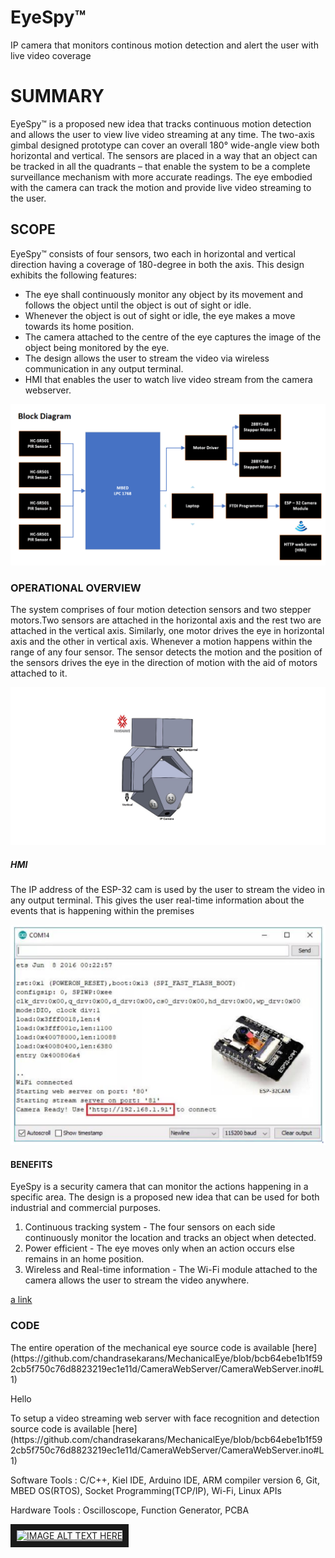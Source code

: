 # EyeSpy™
IP camera that monitors continous motion detection and alert the user with live video coverage

<h1>SUMMARY</h1>
EyeSpy™ is a proposed new idea that tracks continuous motion detection and allows the user to view live video streaming at any time. The two-axis gimbal designed prototype can cover an overall 180° wide-angle view both horizontal and vertical. The sensors are placed in a way that an object can be tracked in all the quadrants – that enable the system to be a complete surveillance mechanism with more accurate readings. The eye embodied with the camera can track the motion and provide live video streaming to the user.

<h2>SCOPE</h2>
EyeSpy™ consists of four sensors, two each in horizontal and vertical direction having a coverage of 180-degree in both the axis. This design exhibits the following features:
<ul>
<li>The eye shall continuously monitor any object by its movement and follows the object until the object is out of sight or idle.</li>
<li>Whenever the object is out of sight or idle, the eye makes a move towards its home position.</li>
<li>The camera attached to the centre of the eye captures the image of the object being monitored by the eye.</li>
<li>The design allows the user to stream the video via wireless communication in any output terminal.</li>
<li>HMI that enables the user to watch live video stream from the camera webserver.</li>
</ul>

![GitHub Logo](/block_diagram.png) 

<h3>OPERATIONAL OVERVIEW</h3>
<p>
The system comprises of four motion detection sensors and two stepper motors.Two sensors are attached in the horizontal axis and the rest two are attached in the vertical
axis. Similarly, one motor drives the eye in horizontal axis and the other in vertical axis. Whenever a motion happens within the range of any four sensor. The sensor detects the motion and the position of the sensors drives the eye in the direction of motion with the aid of motors attached to it.
</p>

![GitHub Logo](/CAD_DESIGN.jpg)

<h5>HMI</h5>
<p>The IP address of the ESP-32 cam is used by the user to stream the video in any output terminal. This gives the user real-time information about the events that is happening within the premises</p>

![GitHub Logo](/HMI.png)

<h4>BENEFITS</h4>
EyeSpy is a security camera that can monitor the actions happening in a specific area. The design is a proposed new idea that can be used for both industrial and commercial
purposes.
<ol>
<li>Continuous tracking system - 
The four sensors on each side continuously monitor the location and tracks an object when detected.</li>
<li>Power efficient - 
The eye moves only when an action occurs else remains in an home position.</li>
<li>Wireless and Real-time information - 
The Wi-Fi module attached to the camera allows the user to stream the video anywhere.</li>
</ol>

[a link](https://github.com/chandrasekarans/MechanicalEye/blob/9be13e6d6cf838ea48dd554bf19cd9a17931f546/source_code.c#L1)

<h3>CODE</h3>
The entire operation of the mechanical eye source code is available
[here](https://github.com/chandrasekarans/MechanicalEye/blob/bcb64ebe1b1f592cb5f750c76d8823219ec1e11d/CameraWebServer/CameraWebServer.ino#L1)
<p>Hello</p>
To setup a video streaming web server with face recognition and detection source code is available
[here](https://github.com/chandrasekarans/MechanicalEye/blob/bcb64ebe1b1f592cb5f750c76d8823219ec1e11d/CameraWebServer/CameraWebServer.ino#L1)


<p>Software Tools : C/C++, Kiel IDE, Arduino IDE, ARM compiler version 6, Git, MBED OS(RTOS), Socket Programming(TCP/IP), Wi-Fi, Linux APIs</p>
<p>Hardware Tools : Oscilloscope, Function Generator, PCBA</p>

<a href="http://www.youtube.com/watch?feature=player_embedded&v=YOUTUBE_VIDEO_ID_HERE
" target="_blank"><img src="http://img.youtube.com/vi/YOUTUBE_VIDEO_ID_HERE/0.jpg" 
alt="IMAGE ALT TEXT HERE" width="240" height="180" border="10" /></a>




